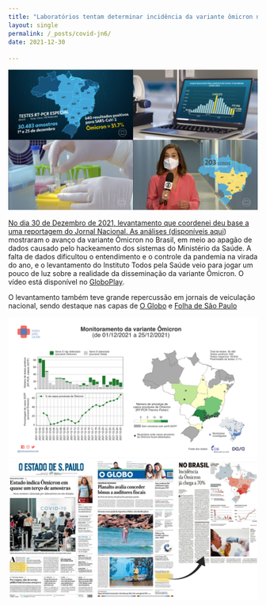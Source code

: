 ```yaml
---
title: "Laboratórios tentam determinar incidência da variante ômicron no Brasil"
layout: single
permalink: /_posts/covid-jn6/
date: 2021-12-30

---
```


<a href="https://andersonbrito.github.io/_posts/covid-jn6/"><img src="/assets/images/cover-jn6.png" width="700">

No dia 30 de Dezembro de 2021, levantamento que coordenei deu base a uma reportagem do Jornal Nacional. As análises (disponíveis [aqui](https://twitter.com/todospelasaude/status/1476200616233943040?s=20)) mostraram o avanço da variante Ômicron no Brasil, em meio ao apagão de dados causado pelo hackeamento dos sistemas do Ministério da Saúde. A falta de dados dificultou o entendimento e o controle da pandemia na virada do ano, e o levantamento do Instituto Todos pela Saúde veio para jogar um pouco de luz sobre a realidade da disseminação da variante Ômicron. O vídeo está disponível no [GloboPlay](https://globoplay.globo.com/v/10172808/).

O levantamento também teve grande repercussão em jornais de veiculação nacional, sendo destaque nas capas de [O Globo](https://oglobo.globo.com/saude/omicron-nova-variante-atingiu-auge-de-70-dos-casos-no-dia-25-de-dezembro-mostra-levantamento-inedito-25335182) e [Folha de São Paulo](https://www1.folha.uol.com.br/equilibrioesaude/2021/12/omicron-representa-mais-de-30-dos-casos-de-covid-no-brasil-mostra-levantamento.shtml)


<img src="/assets/images/cover-jn6.2.png" width="700">
<img src="/assets/images/cover-jn6.3.png" width="700">